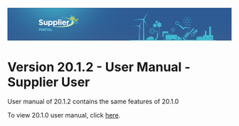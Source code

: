 ![Supplier portal banner](../../../../images/banner-supplier-portal.jpg)

# Version 20.1.2 - User Manual - Supplier User

User manual of 20.1.2 contains the same features of 20.1.0 

To view 20.1.0 user manual, click [here](../20.1.0/usermanual-supplierportal-user.md).


